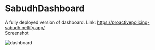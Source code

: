 # SabudhDashboard
A fully deployed version of dashboard.
Link: https://proactivepolicing-sabudh.netlify.app/ <br>
Screenshot

![dashboard](https://github.com/Officialshubham/SabudhDashboard/assets/42817026/f2e713ff-4732-4e7c-ab88-f3b7f0a329f9)
